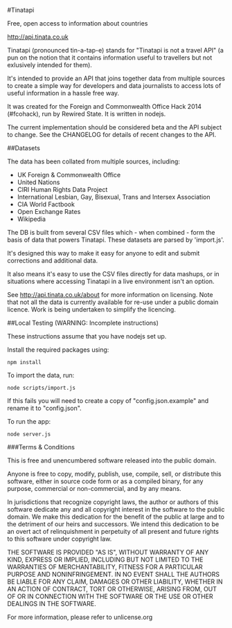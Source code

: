 #Tinatapi

Free, open access to information about countries

http://api.tinata.co.uk

Tinatapi (pronounced tin-a-tap-e) stands for "Tinatapi is not a travel API" (a pun on the notion that it contains information useful to travellers but not exlusively intended for them).

It's intended to provide an API that joins together data from multiple sources to create a simple way for developers and data journalists to access lots of useful information in a hassle free way.

It was created for the Foreign and Commonwealth Office Hack 2014 (#fcohack), run by Rewired State. It is written in nodejs. 

The current implementation should be considered beta and the API subject to change. See the CHANGELOG for details of recent changes to the API.

##Datasets

The data has been collated from multiple sources, including:

- UK Foreign & Commonwealth Office
- United Nations
- CIRI Human Rights Data Project
- International Lesbian, Gay, Bisexual, Trans and Intersex Association
- CIA World Factbook
- Open Exchange Rates
- Wikipedia

The DB is built from several CSV files which - when combined - form the basis of data that powers Tinatapi. These datasets are parsed by 'import.js'.

It's designed this way to make it easy for anyone to edit and submit corrections and additional data.

It also means it's easy to use the CSV files directly for data mashups, or in situations where accessing Tinatapi in a live environment isn't an option.

See http://api.tinata.co.uk/about for more information on licensing. Note that  not all the data is currently available for re-use under a public domain licence. Work is being undertaken to simplify the licencing.

##Local Testing
(WARNING: Incomplete instructions)

These instructions assume that you have nodejs set up.

Install the required packages using:
```
npm install
```

To import the data, run:
```
node scripts/import.js
```
If this fails you will need to create a copy of "config.json.example" and rename it to "config.json".

To run the app:
```
node server.js
```

###Terms & Conditions

This is free and unencumbered software released into the public domain.

Anyone is free to copy, modify, publish, use, compile, sell, or
distribute this software, either in source code form or as a compiled
binary, for any purpose, commercial or non-commercial, and by any
means.

In jurisdictions that recognize copyright laws, the author or authors
of this software dedicate any and all copyright interest in the
software to the public domain. We make this dedication for the benefit
of the public at large and to the detriment of our heirs and
successors. We intend this dedication to be an overt act of
relinquishment in perpetuity of all present and future rights to this
software under copyright law.

THE SOFTWARE IS PROVIDED "AS IS", WITHOUT WARRANTY OF ANY KIND,
EXPRESS OR IMPLIED, INCLUDING BUT NOT LIMITED TO THE WARRANTIES OF
MERCHANTABILITY, FITNESS FOR A PARTICULAR PURPOSE AND NONINFRINGEMENT.
IN NO EVENT SHALL THE AUTHORS BE LIABLE FOR ANY CLAIM, DAMAGES OR
OTHER LIABILITY, WHETHER IN AN ACTION OF CONTRACT, TORT OR OTHERWISE,
ARISING FROM, OUT OF OR IN CONNECTION WITH THE SOFTWARE OR THE USE OR
OTHER DEALINGS IN THE SOFTWARE.

For more information, please refer to unlicense.org
